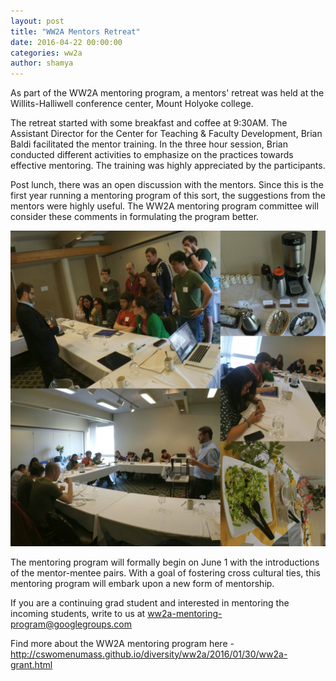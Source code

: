 ```yaml
---
layout: post
title: "WW2A Mentors Retreat"
date: 2016-04-22 00:00:00
categories: ww2a
author: shamya
---
```


As part of the WW2A mentoring program, a mentors' retreat was held at the Willits-Halliwell conference center, Mount Holyoke college. 

The retreat started with some breakfast and coffee at 9:30AM. The Assistant Director for the Center for Teaching & Faculty Development, Brian Baldi facilitated the mentor training. In the three hour session, Brian conducted different activities to emphasize on the practices towards effective mentoring. The training was highly appreciated by the participants. 

Post lunch, there was an open discussion with the mentors. Since this is the first year running a mentoring program of this sort, the suggestions from the mentors were highly useful. The WW2A mentoring program committee will consider these comments in formulating the program better. 

![Mentor Training](/images/mentor_training.jpg)

The mentoring program will formally begin on June 1 with the introductions of the mentor-mentee pairs. With a goal of fostering cross cultural ties, this mentoring program will embark upon a new form of mentorship. 

If you are a continuing grad student and interested in mentoring the incoming students, write to us at ww2a-mentoring-program@googlegroups.com

Find more about the WW2A mentoring program here - http://cswomenumass.github.io/diversity/ww2a/2016/01/30/ww2a-grant.html
